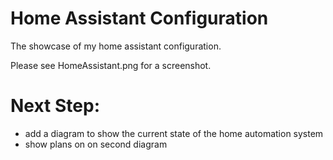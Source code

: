 # Home Assistant Configuration

The showcase of my home assistant configuration. 

Please see HomeAssistant.png for a screenshot. 


# Next Step:
 - add a diagram to show the current state of the home automation system
 - show plans on on second diagram